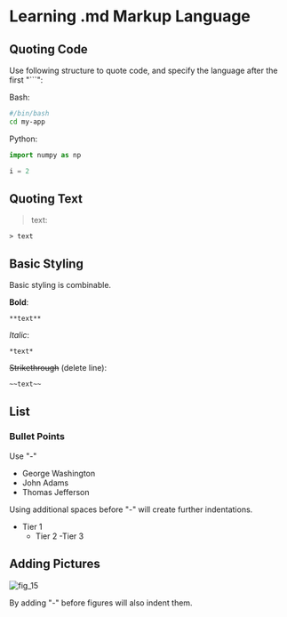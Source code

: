 # Learning .md Markup Language

## Quoting Code

Use following structure to quote code, and specify the language after the first "```":

Bash:

```bash
#/bin/bash
cd my-app
```

Python:

```python
import numpy as np

i = 2
```

## Quoting Text

> text:

```markup
> text
```

## Basic Styling

Basic styling is combinable.

**Bold**:

```markup
**text**
```

*Italic*:

```markup
*text*
```

~~Strikethrough~~ (delete line):

```markup
~~text~~
```

## List

### Bullet Points

Use "-"

- George Washington
- John Adams
- Thomas Jefferson

Using additional spaces before "-" will create further indentations.

- Tier 1
  - Tier 2
    -Tier 3

## Adding Pictures

![fig_15](./figures/fig_15.png)

By adding "-" before figures will also indent them.
